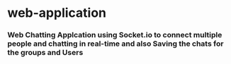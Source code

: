 # web-application

### Web Chatting Applcation using Socket.io to connect multiple people and chatting in real-time and also Saving the chats for the groups and Users
